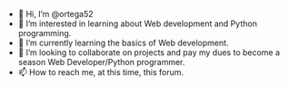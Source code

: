 - 👋 Hi, I’m @ortega52
- 👀 I’m interested in learning about Web development and Python programming.
- 🌱 I’m currently learning the basics of Web development.
- 💞️ I’m looking to collaborate on projects and pay my dues to become a season Web Developer/Python programmer.
- 📫 How to reach me, at this time, this forum.

<!---
ortega52/ortega52 is a ✨ special ✨ repository because its `README.md` (this file) appears on your GitHub profile.
You can click the Preview link to take a look at your changes.
--->
